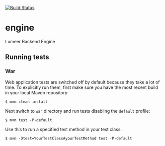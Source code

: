 [![Build Status][Travis badge]][Travis build]

[Travis badge]: https://travis-ci.org/Lumeer/engine.svg?branch=devel
[Travis build]: https://travis-ci.org/Lumeer/engine

# engine
Lumeer Backend Engine

## Running tests

### War

Web application tests are switched off by default because they take a lot of time.
To explicitly run them, first make sure you have the most recent build in your local
Maven repository:

```
$ mvn clean install
```

Next switch to `war` directory and run tests disabling the `default` profile:

```
$ mvn test -P-default
```

Use this to run a specified test method in your test class:

```
$ mvn -Dtest=YourTestClass#yourTestMethod test -P-default
```